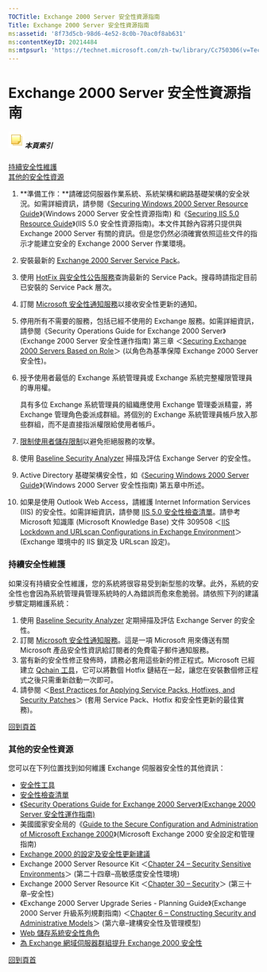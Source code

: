 ```yaml
---
TOCTitle: Exchange 2000 Server 安全性資源指南
Title: Exchange 2000 Server 安全性資源指南
ms:assetid: '8f73d5cb-98d6-4e52-8c0b-70ac0f8ab631'
ms:contentKeyID: 20214484
ms:mtpsurl: 'https://technet.microsoft.com/zh-tw/library/Cc750306(v=TechNet.10)'
---
```


Exchange 2000 Server 安全性資源指南
===================================

##### ![](images/Cc750306.community-sm(zh-tw,TechNet.10).gif)本頁索引

[持續安全性維護](#a)  
[其他的安全性資源](#b)

1.  **準備工作：**請確認伺服器作業系統、系統架構和網路基礎架構的安全狀況。如需詳細資訊，請參閱《[Securing Windows 2000 Server Resource Guide](http://www.microsoft.com/taiwan/technet/security/chklist/w2ksvsrg.aspx)》(Windows 2000 Server 安全性資源指南) 和《[Securing IIS 5.0 Resource Guide](http://www.microsoft.com/taiwan/technet/security/chklist/iis50srg.aspx)》(IIS 5.0 安全性資源指南)。本文件其餘內容將只提供與 Exchange 2000 Server 有關的資訊。但是您仍然必須確實依照這些文件的指示才能建立安全的 Exchange 2000 Server 作業環境。
2.  安裝最新的 [Exchange 2000 Server Service Pack](http://www.microsoft.com/taiwan/exchange/downloads/2000/)。
3.  使用 [HotFix 與安全性公告服務](http://www.microsoft.com/technet/security/current.asp?productid=33)查詢最新的 Service Pack。搜尋時請指定目前已安裝的 Service Pack 層次。
4.  訂閱 [Microsoft 安全性通知服務](http://www.microsoft.com/technet/security/bulletin/notify.mspx)以接收安全性更新的通知。
5.  停用所有不需要的服務，包括已經不使用的 Exchange 服務。如需詳細資訊，請參閱《Security Operations Guide for Exchange 2000 Server》(Exchange 2000 Server 安全性運作指南) 第三章 ＜[Securing Exchange 2000 Servers Based on Role](http://www.microsoft.com/taiwan/technet/security/prodtech/mailexch/opsguide/e2ksec03a.aspx)＞ (以角色為基準保障 Exchange 2000 Server 安全性)。
6.  授予使用者最低的 Exchange 系統管理員或 Exchange 系統完整權限管理員的專用權。

    具有多位 Exchange 系統管理員的組織應使用 Exchange 管理委派精靈，將 Exchange 管理角色委派成群組。將個別的 Exchange 系統管理員帳戶放入那些群組，而不是直接指派權限給使用者帳戶。

7.  [限制使用者儲存限制](http://support.microsoft.com/default.aspx?scid=kb;en-us;319583&sd=tech)以避免拒絕服務的攻擊。
8.  使用 [Baseline Security Analyzer](http://www.microsoft.com/taiwan/technet/security/tools/mbsaqa.aspx) 掃描及評估 Exchange Server 的安全性。
9.  Active Directory 基礎架構安全性，如《[Securing Windows 2000 Server Guide](https://www.microsoft.com/download/details.aspx?familyid=9964cf42-e236-4d73-aef4-7b4fdc0a25f6&displaylang=en)》(Windows 2000 Server 安全性指南) 第五章中所述。
10. 如果是使用 Outlook Web Access，請維護 Internet Information Services (IIS) 的安全性。如需詳細資訊，請參閱 [IIS 5.0 安全性檢查清單](http://www.microsoft.com/technet/security/chklist/iis5chk.mspx)。請參考 Microsoft 知識庫 (Microsoft Knowledge Base) 文件 309508 ＜[IIS Lockdown and URLscan Configurations in Exchange Environment](http://support.microsoft.com/default.aspx?scid=kb;en-us;309508&sd=tech)＞ (Exchange 環境中的 IIS 鎖定及 URLscan 設定)。

### 持續安全性維護

如果沒有持續安全性維護，您的系統將很容易受到新型態的攻擊。此外，系統的安全性也會因為系統管理員管理系統時的人為錯誤而愈來愈脆弱。請依照下列的建議步驟定期維護系統：

1.  使用 [Baseline Security Analyzer](http://www.microsoft.com/taiwan/technet/security/tools/mbsaqa.aspx) 定期掃描及評估 Exchange Server 的安全性。
2.  訂閱 [Microsoft 安全性通知服務](http://www.microsoft.com/technet/security/bulletin/notify.mspx)。這是一項 Microsoft 用來傳送有關 Microsoft 產品安全性資訊給訂閱者的免費電子郵件通知服務。
3.  當有新的安全性修正發佈時，請務必套用這些新的修正程式。Microsoft 已經建立 [Qchain 工具](https://www.microsoft.com/download/details.aspx?displaylang=en&familyid=a85c9cfa-e84c-4723-9c28-f66859060f5d)，它可以將數個 Hotfix 鏈結在一起，讓您在安裝數個修正程式之後只需重新啟動一次即可。
4.  請參閱 ＜[Best Practices for Applying Service Packs, Hotfixes, and Security Patches](http://www.microsoft.com/taiwan/technet/security/bestprac/bpsp.aspx)＞ (套用 Service Pack、Hotfix 和安全性更新的最佳實務)。

[](#mainsection)[回到頁首](#mainsection)

### 其他的安全性資源

您可以在下列位置找到如何維護 Exchange 伺服器安全性的其他資訊：

-   [安全性工具](http://www.microsoft.com/technet/community/scriptcenter/tools/default.mspx)
-   [安全性檢查清單](http://www.microsoft.com/technet/security/chklist/default.mspx)
-   [《Security Operations Guide for Exchange 2000 Server》(Exchange 2000 Server 安全性運作指南)](http://www.microsoft.com/technet/security/prodtech/mailexch/opsguide/default.mspx)
-   美國國家安全局的《[Guide to the Secure Configuration and Administration of Microsoft Exchange 2000](http://nsa2.www.conxion.com/win2k/guides/w2k-21.pdf)》(Microsoft Exchange 2000 安全設定和管理指南)
-   [Exchange 2000 的設定及安全性更新建議](http://www.microsoft.com/exchange/techinfo/security/bestconfig.asp) 
-   Exchange 2000 Server Resource Kit ＜[Chapter 24 – Security Sensitive Environments](http://www.microsoft.com/resources/documentation/exchange/2000/all/reskit/en-us/part5/c24secur.mspx)＞ (第二十四章–高敏感度安全性環境)
-   Exchange 2000 Server Resource Kit ＜[Chapter 30 – Security](http://www.microsoft.com/resources/documentation/exchange/2000/all/reskit/en-us/resguide/c30scrty.mspx)＞ (第三十章–安全性)
-   《Exchange 2000 Server Upgrade Series - Planning Guide》(Exchange 2000 Server 升級系列規劃指南) ＜[Chapter 6 – Constructing Security and Administrative Models](http://www.microsoft.com/technet/prodtechnol/exchange/2000/deploy/upgrademigrate/series/planningguide/p_06_tt1.mspx)＞ (第六章–建構安全性及管理模型)
-   [Web 儲存系統安全性角色](http://www.microsoft.com/technet/prodtechnol/exchange/2000/maintain/secroles.mspx)
-   [為 Exchange 網域伺服器群組提升 Exchange 2000 安全性](http://support.microsoft.com/default.aspx?scid=kb;en-us;313807&sd=tech)

[](#mainsection)[回到頁首](#mainsection)
